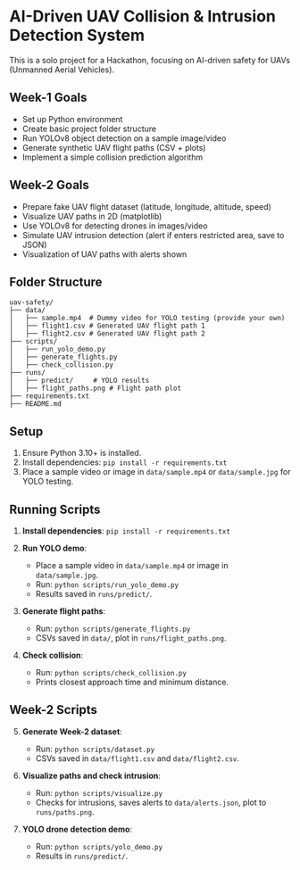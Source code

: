 # AI-Driven UAV Collision & Intrusion Detection System

This is a solo project for a Hackathon, focusing on AI-driven safety for UAVs (Unmanned Aerial Vehicles).

## Week-1 Goals
- Set up Python environment
- Create basic project folder structure
- Run YOLOv8 object detection on a sample image/video
- Generate synthetic UAV flight paths (CSV + plots)
- Implement a simple collision prediction algorithm

## Week-2 Goals
- Prepare fake UAV flight dataset (latitude, longitude, altitude, speed)
- Visualize UAV paths in 2D (matplotlib)
- Use YOLOv8 for detecting drones in images/video
- Simulate UAV intrusion detection (alert if enters restricted area, save to JSON)
- Visualization of UAV paths with alerts shown

## Folder Structure
```
uav-safety/
├── data/
│   ├── sample.mp4  # Dummy video for YOLO testing (provide your own)
│   ├── flight1.csv # Generated UAV flight path 1
│   ├── flight2.csv # Generated UAV flight path 2
├── scripts/
│   ├── run_yolo_demo.py
│   ├── generate_flights.py
│   ├── check_collision.py
├── runs/
│   ├── predict/     # YOLO results
│   ├── flight_paths.png # Flight path plot
├── requirements.txt
├── README.md
```

## Setup
1. Ensure Python 3.10+ is installed.
2. Install dependencies: `pip install -r requirements.txt`
3. Place a sample video or image in `data/sample.mp4` or `data/sample.jpg` for YOLO testing.

## Running Scripts

1. **Install dependencies**: `pip install -r requirements.txt`

2. **Run YOLO demo**:
   - Place a sample video in `data/sample.mp4` or image in `data/sample.jpg`.
   - Run: `python scripts/run_yolo_demo.py`
   - Results saved in `runs/predict/`.

3. **Generate flight paths**:
   - Run: `python scripts/generate_flights.py`
   - CSVs saved in `data/`, plot in `runs/flight_paths.png`.

4. **Check collision**:
   - Run: `python scripts/check_collision.py`
   - Prints closest approach time and minimum distance.

## Week-2 Scripts

5. **Generate Week-2 dataset**:
   - Run: `python scripts/dataset.py`
   - CSVs saved in `data/flight1.csv` and `data/flight2.csv`.

6. **Visualize paths and check intrusion**:
   - Run: `python scripts/visualize.py`
   - Checks for intrusions, saves alerts to `data/alerts.json`, plot to `runs/paths.png`.

7. **YOLO drone detection demo**:
   - Run: `python scripts/yolo_demo.py`
   - Results in `runs/predict/`.
